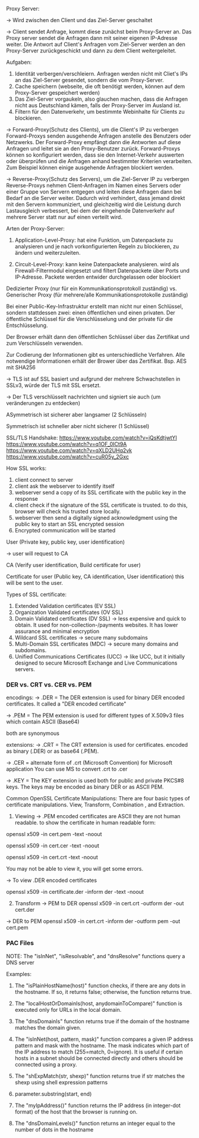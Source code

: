 Proxy Server:

-> Wird zwischen den Client und das Ziel-Server geschaltet

-> Client sendet Anfrage, kommt diese zunächst beim Proxy-Server an. Das Proxy server sendet die Anfragen dann mit seiner eigenen IP-Adresse weiter. Die Antwort auf Client's Anfragen vom Ziel-Server werden an den Proxy-Server zurückgeschickt und dann zu dem Client weitergeleitet.

Aufgaben:
1. Identität verbergen/verschleiern. Anfragen werden nicht mit Cliet's IPs an das Ziel-Server gesendet, sondern die vom Proxy-Server.
2. Cache speichern (webseite, die oft benötigt werden, können auf dem Proxy-Server gespeichert werden)
3. Das Ziel-Server vorgaukeln, also glauchen machen, dass die Anfragen nicht aus Deutschland kämen, falls der Proxy-Server im Ausland ist. 
4. Filtern für den Datenverkehr, um bestimmte Webinhalte für Clients zu blockieren.

-> Forward-Proxy(Schutz des Clients), um die Client's IP zu verbergen
Forward-Proxys senden ausgehende Anfragen anstelle des Benutzers oder Netzwerks. Der Forward-Proxy empfängt dann die Antworten auf diese Anfragen und leitet sie an den Proxy-Benutzer zurück. Forward-Proxys können so konfiguriert werden, dass sie den Internet-Verkehr auswerten oder überprüfen und die Anfragen anhand bestimmter Kriterien verarbeiten. Zum Beispiel können einige ausgehende Anfragen blockiert werden.

-> Reverse-Proxy(Schutz des Servers), um die Ziel-Server IP zu verbergen
Reverse-Proxys nehmen Client-Anfragen im Namen eines Servers oder einer Gruppe von Servern entgegen und leiten diese Anfragen dann bei Bedarf an die Server weiter. Dadurch wird verhindert, dass jemand direkt mit den Servern kommuniziert, und gleichzeitig wird die Leistung durch Lastausgleich verbessert, bei dem der eingehende Datenverkehr auf mehrere Server statt nur auf einen verteilt wird.

Arten der Proxy-Server:

1. Application-Level-Proxy: hat eine Funktion, um Datenpackete zu analysieren und je nach vorkonfigurierten Regeln zu blockieren, zu ändern und weiterzuleiten.

2. Circuit-Level-Proxy: kann keine Datenpackete analysieren. wird als Firewall-Filtermodul eingesetzt und filtert Datenpackete über Ports und IP-Adresse. Packete werden entwider durchgelassen oder blockiert

Dedizierter Proxy (nur für ein Kommunikationsprotokoll zuständig) vs. Generischer Proxy (für mehrere/alle Kommunikationsprotokolle zuständig)


Bei einer Public-Key-Infrastruktur erstellt man nicht nur einen Schlüssel, sondern stattdessen zwei: einen öffentlichen und einen privaten. Der öffentliche Schlüssel für die Verschlüsselung und der private für die Entschlüsselung. 

Der Browser erhält dann den öffentlichen Schlüssel über das Zertifikat und zum Verschlüsseln verwenden.

Zur Codierung der Informationen gibt es unterschiedliche Verfahren. Alle notwendige Informationen erhält der Brower über das Zertifikat. Bsp. AES mit SHA256


-> TLS ist auf SSL basiert und aufgrund der mehrere Schwachstellen in SSLv3, würde der TLS mit SSL ersetzt.

-> Der TLS verschlüsselt nachrichten und signiert sie auch (um veränderungen zu entdecken)

ASymmetrisch ist sicherer aber langsamer (2 Schlüsseln)

Symmetrisch ist schneller aber nicht sicherer (1 Schlüssel)





SSL/TLS Handshake:
https://www.youtube.com/watch?v=iQsKdtjwtYI
https://www.youtube.com/watch?v=q1OF_0ICt9A
https://www.youtube.com/watch?v=qXLD2UHq2vk
https://www.youtube.com/watch?v=cuR05y_2Gxc

How SSL works:
1. client connect to server
2. client ask the webserver to identify itself
3. webserver send a copy of its SSL certificate with the public key in the response
4. client check if the signature of the SSL certificate is trusted. to do this, browser will check his trusted store locally.
5. webserver then send a digitally signed acknowledgment using the public key to start an SSL encrypted session
6. Encrypted communication will be started


User (Private key, public key, user identification) 

-> user will request to CA

CA (Verify user identification, Build certificate for user)

Certificate for user (Public key, CA identification, User identification) this will be sent to the user.



Types of SSL certificate:
1. Extended Validation certificates (EV SSL)
2. Organization Validated certificates (OV SSL)
3. Domain Validated certificates (DV SSL)
-> less expensive and quick to obtain. It used for non-collection-/payments websites. It has lower assurance and minimal encryption
4. Wildcard SSL certificates -> secure many subdomains
5. Multi-Domain SSL certificates (MDC) -> secure many domains and subdomains.
6. Unified Communications Certificates (UCC) -> like UCC, but it initially designed to secure Microsoft Exchange and Live Communications servers.


### DER vs. CRT vs. CER vs. PEM ###

encodings:
-> .DER = The DER extension is used for binary DER encoded certificates. It called a "DER encoded certificate"

-> .PEM = The PEM extension is used for different types of X.509v3 files which contain ASCII (Base64)

both are synonymous

extensions:
-> .CRT = The CRT extension is used for certificates. encoded as binary (.DER) or as base64 (.PEM). 

-> .CER = alternate form of .crt (Microsoft Convention) for Microsoft application  You can use MS to convert .crt to .cer 

-> .KEY = The KEY extension is used both for public and private PKCS#8 keys. The keys may be encoded as binary DER or as ASCII PEM.

Common OpenSSL Certificate Manipulations:
There are four basic types of certificate manipulations. View, Transform, Combination , and Extraction.

1. Viewing
-> .PEM encoded certificates are ASCII they are not human readable.  to show the certificate in human readable form:

openssl x509 -in cert.pem -text -noout

openssl x509 -in cert.cer -text -noout

openssl x509 -in cert.crt -text -noout

You may not be able to view it, you will get some errors.

-> To view .DER encoded certificates

openssl x509 -in certificate.der -inform der -text -noout

2. Transform
-> PEM to DER
openssl x509 -in cert.crt -outform der -out cert.der

-> DER to PEM
openssl x509 -in cert.crt -inform der -outform pem -out cert.pem



### PAC Files ###

NOTE: The "isInNet", "isResolvable", and "dnsResolve" functions query a DNS server


Examples:


1. The "isPlainHostName(host)" function checks, if there are any dots in the hostname. If so, it returns false; otherwise, the function returns true.

2. The "localHostOrDomainIs(host, anydomainToCompare)" function is executed only for URLs in the local domain.

3. The "dnsDomainIs" function returns true if the domain of the hostname matches the domain given.

4. The "isInNet(host, pattern, mask)" function compares a given IP address pattern and mask with the hostname. The mask indicates which part of the IP address to match (255=match, 0=ignore). It is useful if certain hosts in a subnet should be connected directly and others should be connected using a proxy. 

5. The "shExpMatch(str, shexp)" function returns true if str matches the shexp using shell expression patterns

6. parameter.substring(start, end)

7. The "myIpAddress()" function returns the IP address (in integer-dot format) of the host that the browser is running on.

8. The "dnsDomainLevels()" function returns an integer equal to the number of dots in the hostname






